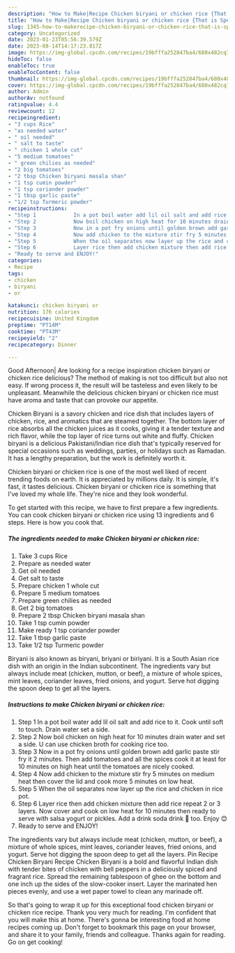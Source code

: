 ```yaml
---
description: "How to Make|Recipe Chicken biryani or chicken rice {That is Special"
title: "How to Make|Recipe Chicken biryani or chicken rice {That is Special"
slug: 1345-how-to-makerecipe-chicken-biryani-or-chicken-rice-that-is-special
category: Uncategorized
date: 2023-01-23T05:56:39.579Z
date: 2023-08-14T14:17:23.817Z
image: https://img-global.cpcdn.com/recipes/19bfffa252847ba4/680x482cq70/chicken-biryani-or-chicken-rice-recipe-main-photo.jpg
hideToc: false
enableToc: true
enableTocContent: false
thumbnail: https://img-global.cpcdn.com/recipes/19bfffa252847ba4/680x482cq70/chicken-biryani-or-chicken-rice-recipe-main-photo.jpg
cover: https://img-global.cpcdn.com/recipes/19bfffa252847ba4/680x482cq70/chicken-biryani-or-chicken-rice-recipe-main-photo.jpg
author: Admin
authorAv: notfound
ratingvalue: 4.4
reviewcount: 12
recipeingredient:
- "3 cups Rice"
- "as needed water"
- " oil needed"
- " salt to taste"
- " chicken 1 whole cut"
- "5 medium tomatoes"
- " green chilies as needed"
- "2 big tomatoes"
- "2 tbsp Chicken biryani masala shan"
- "1 tsp cumin powder"
- "1 tsp coriander powder"
- "1 tbsp garlic paste"
- "1/2 tsp Turmeric powder"
recipeinstructions:
- "Step 1            In a pot boil water add lil oil salt and add rice to it. Cook until soft to touch. Drain water set a side."
- "Step 2            Now boil chicken on high heat for 10 minutes drain water and set a side. U can use chicken broth for cooking rice too."
- "Step 3            Now in a pot fry onions until golden brown add garlic paste stir fry it 2 minutes. Then add tomatoes and all the spices cook it at least for 10 minutes on high heat until the tomatoes are nicely cooked."
- "Step 4            Now add chicken to the mixture stir fry 5 minutes on medium heat then cover the lid and cook more 5 minutes on low heat."
- "Step 5            When the oil separates now layer up the rice and chicken in rice pot."
- "Step 6            Layer rice then add chicken mixture then add rice repeat 2 or 3 layers. Now cover and cook on low heat for 10 minutes then ready to serve with salsa yogurt or pickles. Add a drink soda drink 🥃 too. Enjoy 😊"
- "Ready to serve and ENJOY!"
categories:
- Recipe
tags:
- chicken
- biryani
- or

katakunci: chicken biryani or 
nutrition: 176 calories
recipecuisine: United Kingdom
preptime: "PT14M"
cooktime: "PT43M"
recipeyield: "2"
recipecategory: Dinner

---
```



Good Afternoon| Are looking for a recipe inspiration chicken biryani or chicken rice delicious? The method of making is not too difficult but also not easy. If wrong process it, the result will be tasteless and even likely to be unpleasant. Meanwhile the delicious chicken biryani or chicken rice must have aroma and taste that can provoke our appetite.





Chicken Biryani is a savory chicken and rice dish that includes layers of chicken, rice, and aromatics that are steamed together. The bottom layer of rice absorbs all the chicken juices as it cooks, giving it a tender texture and rich flavor, while the top layer of rice turns out white and fluffy. Chicken biryani is a delicious Pakistani/Indian rice dish that&#39;s typically reserved for special occasions such as weddings, parties, or holidays such as Ramadan. It has a lengthy preparation, but the work is definitely worth it.

Chicken biryani or chicken rice is one of the most well liked of recent trending foods on earth. It is appreciated by millions daily. It is simple, it's fast, it tastes delicious. Chicken biryani or chicken rice is something that I've loved my whole life. They're nice and they look wonderful.


To get started with this recipe, we have to first prepare a few ingredients. You can cook chicken biryani or chicken rice using 13 ingredients and 6 steps. Here is how you cook that.

<!--inarticleads1-->

##### The ingredients needed to make Chicken biryani or chicken rice:

1. Take 3 cups Rice
1. Prepare as needed water
1. Get  oil needed
1. Get  salt to taste
1. Prepare  chicken 1 whole cut
1. Prepare 5 medium tomatoes
1. Prepare  green chilies as needed
1. Get 2 big tomatoes
1. Prepare 2 tbsp Chicken biryani masala shan
1. Take 1 tsp cumin powder
1. Make ready 1 tsp coriander powder
1. Take 1 tbsp garlic paste
1. Take 1/2 tsp Turmeric powder


Biryani is also known as biryani, briyani or biriyani. It is a South Asian rice dish with an origin in the Indian subcontinent. The ingredients vary but always include meat (chicken, mutton, or beef), a mixture of whole spices, mint leaves, coriander leaves, fried onions, and yogurt. Serve hot digging the spoon deep to get all the layers. 

<!--inarticleads2-->

##### Instructions to make Chicken biryani or chicken rice:

1. Step 1            In a pot boil water add lil oil salt and add rice to it. Cook until soft to touch. Drain water set a side.
1. Step 2            Now boil chicken on high heat for 10 minutes drain water and set a side. U can use chicken broth for cooking rice too.
1. Step 3            Now in a pot fry onions until golden brown add garlic paste stir fry it 2 minutes. Then add tomatoes and all the spices cook it at least for 10 minutes on high heat until the tomatoes are nicely cooked.
1. Step 4            Now add chicken to the mixture stir fry 5 minutes on medium heat then cover the lid and cook more 5 minutes on low heat.
1. Step 5            When the oil separates now layer up the rice and chicken in rice pot.
1. Step 6            Layer rice then add chicken mixture then add rice repeat 2 or 3 layers. Now cover and cook on low heat for 10 minutes then ready to serve with salsa yogurt or pickles. Add a drink soda drink 🥃 too. Enjoy 😊
1. Ready to serve and ENJOY!

The ingredients vary but always include meat (chicken, mutton, or beef), a mixture of whole spices, mint leaves, coriander leaves, fried onions, and yogurt. Serve hot digging the spoon deep to get all the layers. Pin Recipe Chicken Biryani Recipe Chicken Biryani is a bold and flavorful Indian dish with tender bites of chicken with bell peppers in a deliciously spiced and fragrant rice. Spread the remaining tablespoon of ghee on the bottom and one inch up the sides of the slow-cooker insert. Layer the marinated hen pieces evenly, and use a wet paper towel to clean any marinade off. 

So that's going to wrap it up for this exceptional food chicken biryani or chicken rice recipe. Thank you very much for reading. I'm confident that you will make this at home. There's gonna be interesting food at home recipes coming up. Don't forget to bookmark this page on your browser, and share it to your family, friends and colleague. Thanks again for reading. Go on get cooking!
